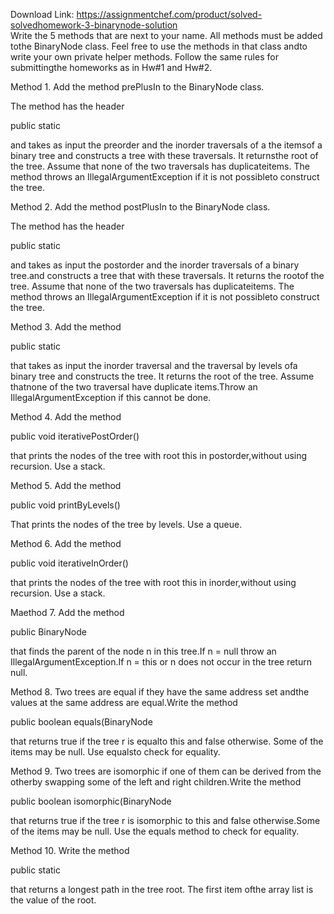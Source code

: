 Download Link: https://assignmentchef.com/product/solved-solvedhomework-3-binarynode-solution
<br>
Write the 5 methods that are next to your name. All methods must be added tothe BinaryNode class. Feel free to use the methods in that class andto write your own private helper methods. Follow the same rules for submittingthe homeworks as in Hw#1 and Hw#2.

Method 1. Add the method prePlusIn to the BinaryNode class.

The method has the header

public static

and takes as input the preorder and the inorder traversals of a the itemsof a binary tree and constructs a tree with these traversals. It returnsthe root of the tree. Assume that none of the two traversals has duplicateitems. The method throws an IllegalArgumentException if it is not possibleto construct the tree.

Method 2. Add the method postPlusIn to the BinaryNode class.

The method has the header

public static

and takes as input the postorder and the inorder traversals of a binary tree.and constructs a tree that with these traversals. It returns the rootof the tree. Assume that none of the two traversals has duplicateitems. The method throws an IllegalArgumentException if it is not possibleto construct the tree.

Method 3. Add the method

public static

that takes as input the inorder traversal and the traversal by levels ofa binary tree and constructs the tree. It returns the root of the tree. Assume thatnone of the two traversal have duplicate items.Throw an IllegalArgumentException if this cannot be done.

Method 4. Add the method

public void iterativePostOrder()

that prints the nodes of the tree with root this in postorder,without using recursion. Use a stack.

Method 5. Add the method

public void printByLevels()

That prints the nodes of the tree by levels. Use a queue.

Method 6. Add the method

public void iterativeInOrder()

that prints the nodes of the tree with root this in inorder,without using recursion. Use a stack.

Maethod 7. Add the method

public BinaryNode

that finds the parent of the node n in this tree.If n = null throw an IllegalArgumentException.If n = this or n does not occur in the tree return null.

Method 8. Two trees are equal if they have the same address set andthe values at the same address are equal.Write the method

public boolean equals(BinaryNode

that returns true if the tree r is equalto this and false otherwise. Some of the items may be null. Use equalsto check for equality.

Method 9. Two trees are isomorphic if one of them can be derived from the otherby swapping some of the left and right children.Write the method

public boolean isomorphic(BinaryNode

that returns true if the tree r is isomorphic to this and false otherwise.Some of the items may be null. Use the equals method to check for equality.

Method 10. Write the method

public static

that returns a longest path in the tree root. The first item ofthe array list is the value of the root.